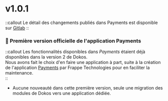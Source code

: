# v1.0.1

::callout
Le détail des changements publiés dans Payments est disponible sur [Gitlab](https://gitlab.com/dokos/payments/-/releases/v1.0.1)
::

### :tada: Première version officielle de l'application **Payments**

::callout
Les fonctionnalités disponibles dans *Payments* étaient déjà disponibles dans la version 2 de Dokos.  
Nous avons fait le choix d'en faire une application à part, suite à la création de l'application [Payments](https://github.com/frappe/payments) par Frappe Technologies pour en faciliter la maintenance.  
::

- Aucune nouveauté dans cette première version, seule une migration des modules de Dokos vers une application dédiée.  
